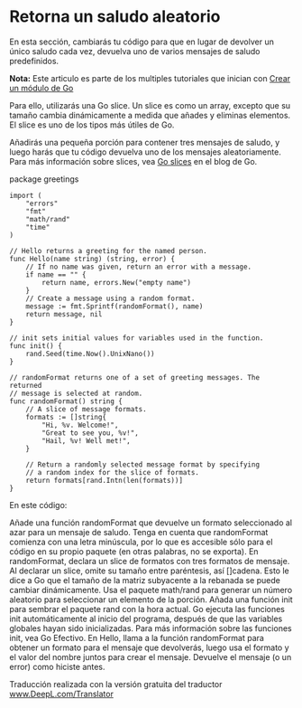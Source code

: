 # Retorna un saludo aleatorio

En esta sección, cambiarás tu código para que en lugar de devolver un único saludo cada vez, devuelva uno de varios mensajes de saludo predefinidos.

**Nota:** Este articulo es parte de los multiples tutoriales que inician con [Crear un módulo de Go](../2.1.Tutorial-Crear_un_modulo_de_go/README.md)

Para ello, utilizarás una Go slice. Un slice es como un array, excepto que su tamaño cambia dinámicamente a medida que añades y eliminas elementos. El slice es uno de los tipos más útiles de Go.

Añadirás una pequeña porción para contener tres mensajes de saludo, y luego harás que tu código devuelva uno de los mensajes aleatoriamente. Para más información sobre slices, vea [Go slices](https://blog.golang.org/slices-intro) en el blog de Go.

package greetings

    import (
        "errors"
        "fmt"
        "math/rand"
        "time"
    )

    // Hello returns a greeting for the named person.
    func Hello(name string) (string, error) {
        // If no name was given, return an error with a message.
        if name == "" {
            return name, errors.New("empty name")
        }
        // Create a message using a random format.
        message := fmt.Sprintf(randomFormat(), name)
        return message, nil
    }

    // init sets initial values for variables used in the function.
    func init() {
        rand.Seed(time.Now().UnixNano())
    }

    // randomFormat returns one of a set of greeting messages. The returned
    // message is selected at random.
    func randomFormat() string {
        // A slice of message formats.
        formats := []string{
            "Hi, %v. Welcome!",
            "Great to see you, %v!",
            "Hail, %v! Well met!",
        }

        // Return a randomly selected message format by specifying
        // a random index for the slice of formats.
        return formats[rand.Intn(len(formats))]
    }

En este código:

Añade una función randomFormat que devuelve un formato seleccionado al azar para un mensaje de saludo. Tenga en cuenta que randomFormat comienza con una letra minúscula, por lo que es accesible sólo para el código en su propio paquete (en otras palabras, no se exporta).
En randomFormat, declara un slice de formatos con tres formatos de mensaje. Al declarar un slice, omite su tamaño entre paréntesis, así []cadena. Esto le dice a Go que el tamaño de la matriz subyacente a la rebanada se puede cambiar dinámicamente.
Usa el paquete math/rand para generar un número aleatorio para seleccionar un elemento de la porción.
Añada una función init para sembrar el paquete rand con la hora actual. Go ejecuta las funciones init automáticamente al inicio del programa, después de que las variables globales hayan sido inicializadas. Para más información sobre las funciones init, vea Go Efectivo.
En Hello, llama a la función randomFormat para obtener un formato para el mensaje que devolverás, luego usa el formato y el valor del nombre juntos para crear el mensaje.
Devuelve el mensaje (o un error) como hiciste antes.

Traducción realizada con la versión gratuita del traductor www.DeepL.com/Translator